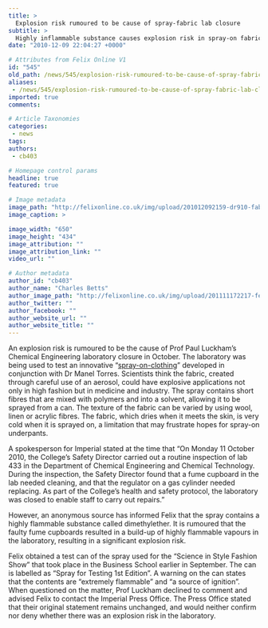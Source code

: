 ```yaml
---
title: >
  Explosion risk rumoured to be cause of spray-fabric lab closure
subtitle: >
  Highly inflammable substance causes explosion risk in spray-on fabric lab
date: "2010-12-09 22:04:27 +0000"

# Attributes from Felix Online V1
id: "545"
old_path: /news/545/explosion-risk-rumoured-to-be-cause-of-spray-fabric-lab-closure
aliases:
 - /news/545/explosion-risk-rumoured-to-be-cause-of-spray-fabric-lab-closure
imported: true
comments:

# Article Taxonomies
categories:
 - news
tags:
authors:
 - cb403

# Homepage control params
headline: true
featured: true

# Image metadata
image_path: "http://felixonline.co.uk/img/upload/201012092159-dr910-fabrican.jpg"
image_caption: >

image_width: "650"
image_height: "434"
image_attribution: ""
image_attribution_link: ""
video_url: ""

# Author metadata
author_id: "cb403"
author_name: "Charles Betts"
author_image_path: "http://felixonline.co.uk/img/upload/201111172217-felix-charles-betts.jpg"
author_twitter: ""
author_facebook: ""
author_website_url: ""
author_website_title: ""
---
```


An explosion risk is rumoured to be the cause of Prof Paul Luckham’s Chemical Engineering laboratory closure in October. The laboratory was being used to test an innovative “[spray-on-clothing](http://www3.imperial.ac.uk/newsandeventspggrp/imperialcollege/newssummary/news_21-9-2010-13-23-53)” developed in conjunction with Dr Manel Torres. Scientists think the fabric, created through careful use of an aerosol, could have explosive applications not only in high fashion but in medicine and industry. The spray contains short fibres that are mixed with polymers and into a solvent, allowing it to be sprayed from a can. The texture of the fabric can be varied by using wool, linen or acrylic fibres. The fabric, which dries when it meets the skin, is very cold when it is sprayed on, a limitation that may frustrate hopes for spray-on underpants.

A spokesperson for Imperial stated at the time that “On Monday 11 October 2010, the College’s Safety Director carried out a routine inspection of lab 433 in the Department of Chemical Engineering and Chemical Technology. During the inspection, the Safety Director found that a fume cupboard in the lab needed cleaning, and that the regulator on a gas cylinder needed replacing. As part of the College’s health and safety protocol, the laboratory was closed to enable staff to carry out repairs.”

However, an anonymous source has informed Felix that the spray contains a highly flammable substance called dimethylether. It is rumoured that the faulty fume cupboards resulted in a build-up of highly flammable vapours in the laboratory, resulting in a significant explosion risk.

Felix obtained a test can of the spray used for the “Science in Style Fashion Show” that took place in the Business School earlier in September. The can is labelled as “Spray for Testing 1st Edition”. A warning on the can states that the contents are “extremely flammable” and “a source of ignition”. When questioned on the matter, Prof Luckham declined to comment and advised Felix to contact the Imperial Press Office. The Press Office stated that their original statement remains unchanged, and would neither confirm nor deny whether there was an explosion risk in the laboratory.
